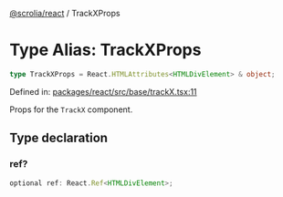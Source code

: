 [@scrolia/react](../README.md) / TrackXProps

# Type Alias: TrackXProps

```ts
type TrackXProps = React.HTMLAttributes<HTMLDivElement> & object;
```

Defined in: [packages/react/src/base/trackX.tsx:11](https://github.com/alpheustangs/scrolia/blob/e478c3598c4b753ead9de3dc691e6078680b80a3/packages/react/src/base/trackX.tsx#L11)

Props for the `TrackX` component.

## Type declaration

### ref?

```ts
optional ref: React.Ref<HTMLDivElement>;
```
